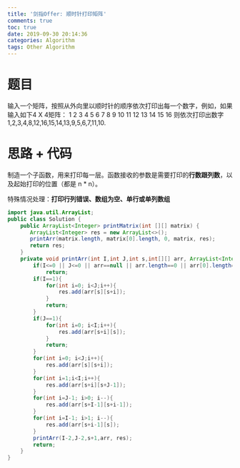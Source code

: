 ```yaml
---
title: '剑指Offer: 顺时针打印矩阵'
comments: true
toc: true
date: 2019-09-30 20:14:36
categories: Algorithm
tags: Other Algorithm
---
```


# 题目

输入一个矩阵，按照从外向里以顺时针的顺序依次打印出每一个数字，例如，如果输入如下4 X 4矩阵： 1 2 3 4 5 6 7 8 9 10 11 12 13 14 15 16 则依次打印出数字1,2,3,4,8,12,16,15,14,13,9,5,6,7,11,10.

# 思路 + 代码

制造一个子函数，用来打印每一层。函数接收的参数是需要打印的**行数跟列数**，以及起始打印的位置（都是 n * n）。

特殊情况处理：**打印行列错误、数组为空、单行或单列数组**

```java
import java.util.ArrayList;
public class Solution {
    public ArrayList<Integer> printMatrix(int [][] matrix) {
       ArrayList<Integer> res = new ArrayList<>();
       printArr(matrix.length, matrix[0].length, 0, matrix, res);
       return res;
    }
    private void printArr(int I,int J,int s,int[][] arr, ArrayList<Integer> res){
        if(I<=0 || J<=0 || arr==null || arr.length==0 || arr[0].length==0)
            return;
        if(I==1){
            for(int i=0; i<J;i++){
                res.add(arr[s][s+i]);
            }
            return;
        }
        if(J==1){
            for(int i=0; i<I;i++){
                res.add(arr[s+i][s]);
            }
            return;
        }
        for(int i=0; i<J;i++){
            res.add(arr[s][s+i]);
        }
        for(int i=1;i<I;i++){
            res.add(arr[s+i][s+J-1]);
        }
        for(int i=J-1; i>0; i--){
            res.add(arr[s+I-1][s+i-1]);
        }
        for(int i=I-1; i>1; i--){
            res.add(arr[s+i-1][s]);
        }
        printArr(I-2,J-2,s+1,arr, res);
        return;
    }
}
```
